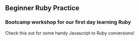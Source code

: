 ## Beginner Ruby Practice

### Bootcamp workshop for our first day learning Ruby

Check this out for some handy Javascript to Ruby conversions!
